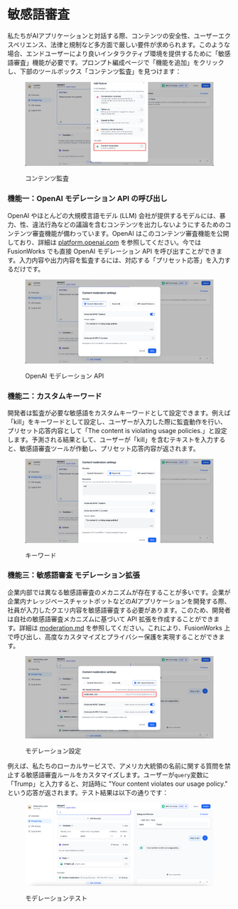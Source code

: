 # 敏感語審査

私たちがAIアプリケーションと対話する際、コンテンツの安全性、ユーザーエクスペリエンス、法律と規制など多方面で厳しい要件が求められます。このような場合、エンドユーザーにより良いインタラクティブ環境を提供するために「敏感語審査」機能が必要です。プロンプト編成ページで「機能を追加」をクリックし、下部のツールボックス「コンテンツ監査」を見つけます：

<figure><img src="../../../.gitbook/assets/moderation1.png" alt=""><figcaption><p>コンテンツ監査</p></figcaption></figure>

### 機能一：OpenAI モデレーション API の呼び出し

OpenAI やほとんどの大規模言語モデル (LLM) 会社が提供するモデルには、暴力、性、違法行為などの議論を含むコンテンツを出力しないようにするためのコンテンツ審査機能が備わっています。OpenAI はこのコンテンツ審査機能を公開しており、詳細は [platform.openai.com](https://platform.openai.com/docs/guides/moderation/overview) を参照してください。今では FusionWorks でも直接 OpenAI モデレーション API を呼び出すことができます。入力内容や出力内容を監査するには、対応する「プリセット応答」を入力するだけです。

<figure><img src="../../../.gitbook/assets/moderation2.png" alt=""><figcaption><p>OpenAI モデレーション API</p></figcaption></figure>

### 機能二：カスタムキーワード

開発者は監査が必要な敏感語をカスタムキーワードとして設定できます。例えば「kill」をキーワードとして設定し、ユーザーが入力した際に監査動作を行い、プリセット応答内容として「The content is violating usage policies.」と設定します。予測される結果として、ユーザーが「kill」を含むテキストを入力すると、敏感語審査ツールが作動し、プリセット応答内容が返されます。

<figure><img src="../../../.gitbook/assets/moderation3.png" alt=""><figcaption><p>キーワード</p></figcaption></figure>

### 機能三：敏感語審査 モデレーション拡張

企業内部では異なる敏感語審査のメカニズムが存在することが多いです。企業が企業内ナレッジベースチャットボットなどのAIアプリケーションを開発する際、社員が入力したクエリ内容を敏感語審査する必要があります。このため、開発者は自社の敏感語審査メカニズムに基づいて API 拡張を作成することができます。詳細は [moderation.md](../../extension/api\_based\_extension/moderation.md "mention") を参照してください。これにより、FusionWorks 上で呼び出し、高度なカスタマイズとプライバシー保護を実現することができます。

<figure><img src="../../../.gitbook/assets/moderation_settings.png" alt=""><figcaption><p>モデレーション設定</p></figcaption></figure>

例えば、私たちのローカルサービスで、アメリカ大統領の名前に関する質問を禁止する敏感語審査ルールをカスタマイズします。ユーザーが`query`変数に「Trump」と入力すると、対話時に "Your content violates our usage policy." という応答が返されます。テスト結果は以下の通りです：

<figure><img src="../../../.gitbook/assets/moderation_tet.png" alt=""><figcaption><p>モデレーションテスト</p></figcaption></figure>
